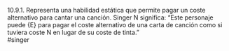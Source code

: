 10.9.1. Representa una habilidad estática que permite pagar un coste alternativo para cantar una canción. Singer N significa: “Este personaje puede {E} para pagar el coste alternativo de una carta de canción como si tuviera coste N en lugar de su coste de tinta.”  
#singer